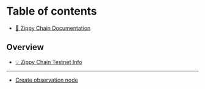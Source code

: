 # Table of contents

* [👋 Zippy Chain Documentation](README.md)

## Overview

* [💡 Zippy Chain Testnet Info](overview/test-net-info.md)

***

* [Create observation node](create-observation-node.md)
